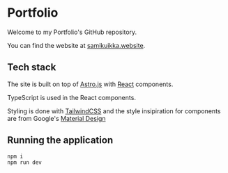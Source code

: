 
# Portfolio

Welcome to my Portfolio's GitHub repository.

You can find the website at [samikuikka.website](https://www.samikuikka.website).

## Tech stack

The site is built on top of [Astro.js](https://astro.build/) with [React](https://reactjs.org/) components.

TypeScript is used in the React components.

Styling is done with [TailwindCSS](https://tailwindcss.com/) and the style insipiration for components are from Google's [Material Design](https://m3.material.io/)

## Running the application

    npm i
    npm run dev

